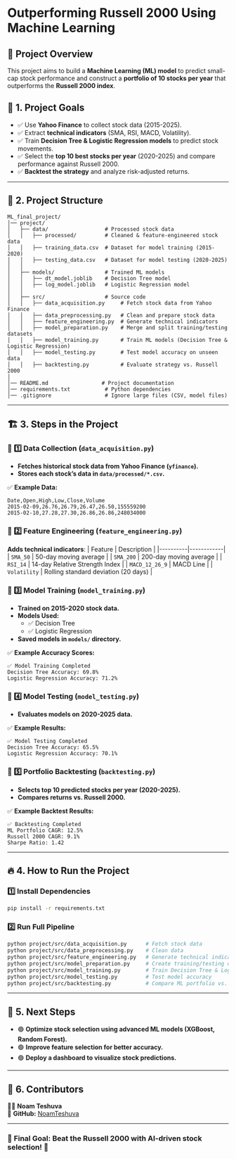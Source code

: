 # **Outperforming Russell 2000 Using Machine Learning**

## 📌 **Project Overview**
This project aims to build a **Machine Learning (ML) model** to predict small-cap stock performance and construct a **portfolio of 10 stocks per year** that outperforms the **Russell 2000 index**.

## 🚀 **1. Project Goals**
- ✅ Use **Yahoo Finance** to collect stock data (2015-2025).
- ✅ Extract **technical indicators** (SMA, RSI, MACD, Volatility).
- ✅ Train **Decision Tree & Logistic Regression models** to predict stock movements.
- ✅ Select the **top 10 best stocks per year** (2020-2025) and compare performance against Russell 2000.
- ✅ **Backtest the strategy** and analyze risk-adjusted returns.

---

## 📂 **2. Project Structure**
```
ML_final_project/
│── project/
│   ├── data/                  # Processed stock data
│   │   ├── processed/         # Cleaned & feature-engineered stock data
│   │   ├── training_data.csv  # Dataset for model training (2015-2020)
│   │   ├── testing_data.csv   # Dataset for model testing (2020-2025)
│   │
│   ├── models/                # Trained ML models
│   │   ├── dt_model.joblib    # Decision Tree model
│   │   ├── log_model.joblib   # Logistic Regression model
│   │
│   ├── src/                   # Source code
│   │   ├── data_acquisition.py     # Fetch stock data from Yahoo Finance
│   │   ├── data_preprocessing.py   # Clean and prepare stock data
│   │   ├── feature_engineering.py  # Generate technical indicators
│   │   ├── model_preparation.py    # Merge and split training/testing datasets
│   │   ├── model_training.py       # Train ML models (Decision Tree & Logistic Regression)
│   │   ├── model_testing.py        # Test model accuracy on unseen data
│   │   ├── backtesting.py          # Evaluate strategy vs. Russell 2000
│
│── README.md                 # Project documentation
│── requirements.txt           # Python dependencies
│── .gitignore                 # Ignore large files (CSV, model files)
```

---

## 🏗 **3. Steps in the Project**

### 📌 **1️⃣ Data Collection (`data_acquisition.py`)**
- **Fetches historical stock data from Yahoo Finance (`yfinance`).**
- **Stores each stock’s data in `data/processed/*.csv`.**

✅ **Example Data:**
```
Date,Open,High,Low,Close,Volume
2015-02-09,26.76,26.79,26.47,26.50,155559200
2015-02-10,27.28,27.30,26.86,26.86,248034000
```

### 📌 **2️⃣ Feature Engineering (`feature_engineering.py`)**
**Adds technical indicators**:
| Feature  | Description |
|----------|------------|
| `SMA_50` | 50-day moving average |
| `SMA_200` | 200-day moving average |
| `RSI_14` | 14-day Relative Strength Index |
| `MACD_12_26_9` | MACD Line |
| `Volatility` | Rolling standard deviation (20 days) |

### 📌 **3️⃣ Model Training (`model_training.py`)**
- **Trained on 2015-2020 stock data.**
- **Models Used:**
  - ✅ Decision Tree
  - ✅ Logistic Regression
- **Saved models in `models/` directory.**

✅ **Example Accuracy Scores:**
```
✅ Model Training Completed
Decision Tree Accuracy: 69.8%
Logistic Regression Accuracy: 71.2%
```

### 📌 **4️⃣ Model Testing (`model_testing.py`)**
- **Evaluates models on 2020-2025 data.**

✅ **Example Results:**
```
✅ Model Testing Completed
Decision Tree Accuracy: 65.5%
Logistic Regression Accuracy: 70.1%
```

### 📌 **5️⃣ Portfolio Backtesting (`backtesting.py`)**
- **Selects top 10 predicted stocks per year (2020-2025).**
- **Compares returns vs. Russell 2000.**

✅ **Example Backtest Results:**
```
✅ Backtesting Completed
ML Portfolio CAGR: 12.5%
Russell 2000 CAGR: 9.1%
Sharpe Ratio: 1.42
```

---

## 🔥 **4. How to Run the Project**

### **1️⃣ Install Dependencies**
```bash
pip install -r requirements.txt
```

### **2️⃣ Run Full Pipeline**
```bash
python project/src/data_acquisition.py      # Fetch stock data
python project/src/data_preprocessing.py    # Clean data
python project/src/feature_engineering.py   # Generate technical indicators
python project/src/model_preparation.py     # Create training/testing datasets
python project/src/model_training.py        # Train Decision Tree & Logistic Regression
python project/src/model_testing.py         # Test model accuracy
python project/src/backtesting.py           # Compare ML portfolio vs. Russell 2000
```

---

## 📌 **5. Next Steps**
- 🟢 **Optimize stock selection using advanced ML models (XGBoost, Random Forest).**
- 🟢 **Improve feature selection for better accuracy.**
- 🟢 **Deploy a dashboard to visualize stock predictions.**

---

## 📌 **6. Contributors**
👨‍💻 **Noam Teshuva**  
📩 **GitHub:** [NoamTeshuva](https://github.com/NoamTeshuva)

---

### 🎯 **Final Goal:** **Beat the Russell 2000 with AI-driven stock selection!** 🚀

